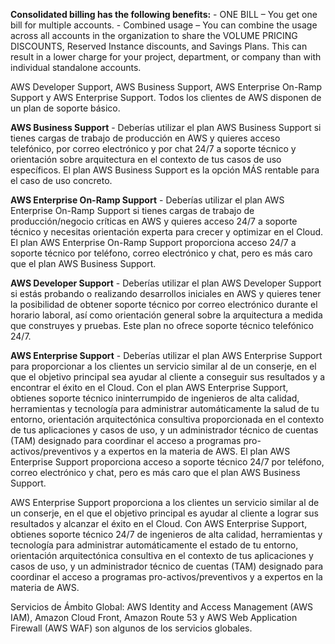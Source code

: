 **Consolidated billing has the following benefits:** - ONE BILL – You get one bill for multiple accounts. - Combined usage – You can combine the usage across all accounts in the organization to share the VOLUME PRICING DISCOUNTS, Reserved Instance discounts, and Savings Plans. This can result in a lower charge for your project, department, or company than with individual standalone accounts.

AWS Developer Support, AWS Business Support, AWS Enterprise On-Ramp Support y AWS Enterprise Support. Todos los clientes de AWS disponen de un plan de soporte básico.

**AWS Business Support** - Deberías utilizar el plan AWS Business Support si tienes cargas de trabajo de producción en AWS y quieres acceso telefónico, por correo electrónico y por chat 24/7 a soporte técnico y orientación sobre arquitectura en el contexto de tus casos de uso específicos. El plan AWS Business Support es la opción MÁS rentable para el caso de uso concreto.

**AWS Enterprise On-Ramp Support** - Deberías utilizar el plan AWS Enterprise On-Ramp Support si tienes cargas de trabajo de producción/negocio críticas en AWS y quieres acceso 24/7 a soporte técnico y necesitas orientación experta para crecer y optimizar en el Cloud. El plan AWS Enterprise On-Ramp Support proporciona acceso 24/7 a soporte técnico por teléfono, correo electrónico y chat, pero es más caro que el plan AWS Business Support.

**AWS Developer Support** - Deberías utilizar el plan AWS Developer Support si estás probando o realizando desarrollos iniciales en AWS y quieres tener la posibilidad de obtener soporte técnico por correo electrónico durante el horario laboral, así como orientación general sobre la arquitectura a medida que construyes y pruebas. Este plan no ofrece soporte técnico telefónico 24/7.

**AWS Enterprise Support** - Deberías utilizar el plan AWS Enterprise Support para proporcionar a los clientes un servicio similar al de un conserje, en el que el objetivo principal sea ayudar al cliente a conseguir sus resultados y a encontrar el éxito en el Cloud. Con el plan AWS Enterprise Support, obtienes soporte técnico ininterrumpido de ingenieros de alta calidad, herramientas y tecnología para administrar automáticamente la salud de tu entorno, orientación arquitectónica consultiva proporcionada en el contexto de tus aplicaciones y casos de uso, y un administrador técnico de cuentas (TAM) designado para coordinar el acceso a programas pro-activos/preventivos y a expertos en la materia de AWS. El plan AWS Enterprise Support proporciona acceso a soporte técnico 24/7 por teléfono, correo electrónico y chat, pero es más caro que el plan AWS Business Support.

AWS Enterprise Support proporciona a los clientes un servicio similar al de un conserje, en el que el objetivo principal es ayudar al cliente a lograr sus resultados y alcanzar el éxito en el Cloud. Con AWS Enterprise Support, obtienes soporte técnico 24/7 de ingenieros de alta calidad, herramientas y tecnología para administrar automáticamente el estado de tu entorno, orientación arquitectónica consultiva en el contexto de tus aplicaciones y casos de uso, y un administrador técnico de cuentas (TAM) designado para coordinar el acceso a programas pro-activos/preventivos y a expertos en la materia de AWS.

Servicios de Ámbito Global:
AWS Identity and Access Management (AWS IAM), Amazon Cloud Front, Amazon Route 53 y AWS Web Application Firewall (AWS WAF) son algunos de los servicios globales.